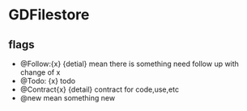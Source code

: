 # GDFilestore

## flags

* @Follow:{x} {detial}		mean there is something need follow up with change of x
* @Todo: {x}  todo
* @Contract{x} {detail}		contract for code,use,etc
* @new						mean something new